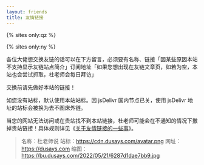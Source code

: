 ```yaml
---
layout: friends
title: 友情链接
---
```


{% sites only:qz %}

{% sites only:ny %}

各位大佬想交换友链的话可以在下方留言，必须要有名称、链接「因某些原因本站不支持显示友链站点简介」订阅地址「如果您想出现在友链文章页，如若为空，本站也会尝试抓取，杜老师会每日拜访」

交换前请先做好本站的链接！

如您没有站标，默认使用本站站标。因 jsDelivr 国内节点已关，使用 jsDelivr 地址的站标会被换为去不图床外链。

当您的网站无法访问或在贵站找不到本站链接，杜老师可能会在不通知的情况下撤掉贵站链接！具体规则详见《[关于友情链接的一些事](https://dusays.com/506/)》。

<!-- more -->

> 名称：杜老师说
站标：https://cdn.dusays.com/avatar.png
网址：https://dusays.com
缩图：https://bu.dusays.com/2022/05/21/6287d1dae7bb9.jpg